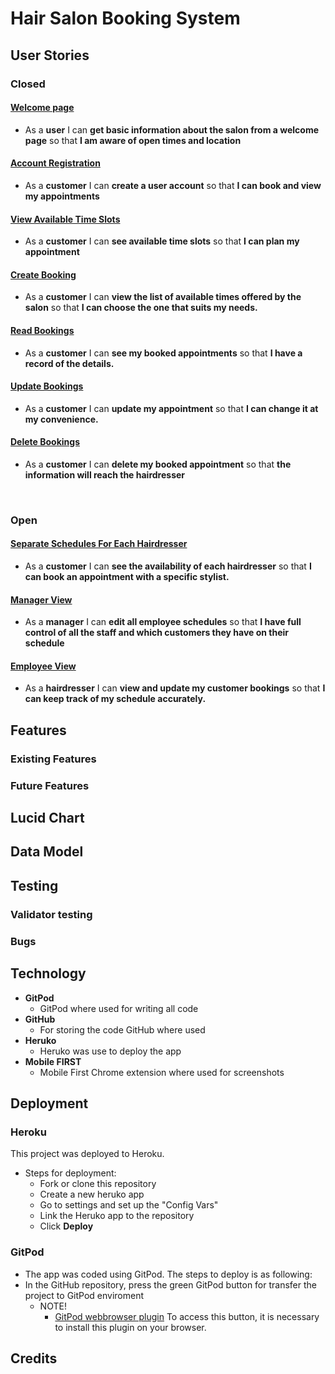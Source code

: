 # Hair Salon Booking System


## User Stories

### Closed

#### [Welcome page](https://github.com/Stojj2/Portfolio-Project-4/issues/10)
- As a **user** I can **get basic information about the salon from a welcome page** so that **I am aware of open times and location**

#### [Account Registration](https://github.com/Stojj2/Portfolio-Project-4/issues/9)
- As a **customer** I can **create a user account** so that **I can book and view my appointments**

#### [View Available Time Slots](https://github.com/Stojj2/Portfolio-Project-4/issues/6)
- As a **customer** I can **see available time slots** so that **I can plan my appointment**

#### [Create Booking](https://github.com/Stojj2/Portfolio-Project-4/issues/1)
- As a **customer** I can **view the list of available times offered by the salon** so that **I can choose the one that suits my needs.**

#### [Read Bookings](https://github.com/Stojj2/Portfolio-Project-4/issues/3)
- As a **customer** I can **see my booked appointments** so that **I have a record of the details.**

#### [Update Bookings](https://github.com/Stojj2/Portfolio-Project-4/issues/4)
- As a **customer** I can **update my appointment** so that **I can change it at my convenience.**

#### [Delete Bookings](https://github.com/Stojj2/Portfolio-Project-4/issues/5)
- As a **customer** I can **delete my booked appointment** so that **the information will reach the hairdresser**

 <br>

### Open

#### [Separate Schedules For Each Hairdresser](https://github.com/Stojj2/Portfolio-Project-4/issues/2)
- As a **customer** I can **see the availability of each hairdresser** so that **I can book an appointment with a specific stylist.**

#### [Manager View](https://github.com/Stojj2/Portfolio-Project-4/issues/8)
- As a **manager** I can **edit all employee schedules** so that **I have full control of all the staff and which customers they have on their schedule**

#### [Employee View](https://github.com/Stojj2/Portfolio-Project-4/issues/7)
- As a **hairdresser** I can **view and update my customer bookings** so that **I can keep track of my schedule accurately.**



## Features
### Existing Features

 
### Future Features


## Lucid Chart


## Data Model


## Testing


 ### Validator testing


  ### Bugs



## Technology 
  - **GitPod**
    - GitPod where used for writing all code 
  - **GitHub**
    - For storing the code GitHub where used
  - **Heruko**
    - Heruko was use to deploy the app
  - **Mobile FIRST**
    - Mobile First Chrome extension where used for screenshots
    
## Deployment
### Heroku
This project was deployed to Heroku.
  - Steps for deployment:
    - Fork or clone this repository
    - Create a new heruko app
    - Go to settings and set up the "Config Vars" 
    - Link the Heruko app to the repository 
    - Click **Deploy**
    
 ### GitPod
  - The app was coded using GitPod. The steps to deploy is as following:
  - In the GitHub repository, press the green GitPod button for transfer the project to GitPod enviroment
    - NOTE!
      - [GitPod webbrowser plugin](https://chrome.google.com/webstore/detail/gitpod-always-ready-to-co/dodmmooeoklaejobgleioelladacbeki) To access this button, it is necessary to install this plugin on your browser.

## Credits
